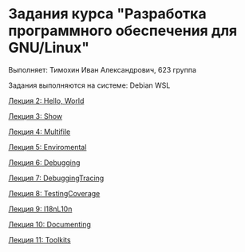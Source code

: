 # Задания курса "Разработка программного обеспечения для GNU/Linux" #
Выполняет: Тимохин Иван Александрович, 623 группа

Задания выполняются на системе: Debian WSL

[Лекция 2: Hello, World](https://github.com/DeadSonger/gnu_dev_homeworks/tree/master/02_BuildReq "Первое задание")

[Лекция 3: Show](https://github.com/DeadSonger/gnu_dev_homeworks/tree/master/03_TerminalProject "Второе задание")

[Лекция 4: Multifile](https://github.com/DeadSonger/gnu_dev_homeworks/tree/master/04_Multifile "Третье задание")

[Лекция 5: Enviromental](https://github.com/DeadSonger/gnu_dev_homeworks/tree/master/05_Environmental "Четвертое задание")

[Лекция 6: Debugging](https://github.com/DeadSonger/gnu_dev_homeworks/tree/master/06_Debugging "Пятое задание")

[Лекция 7: DebuggingTracing](https://github.com/DeadSonger/gnu_dev_homeworks/tree/master/07_DebuggingTracing "Шестое задание")

[Лекция 8: TestingCoverage](https://github.com/DeadSonger/gnu_dev_homeworks/tree/master/08_TestingCoverage "Седьмое задание")

[Лекция 9: I18nL10n](https://github.com/DeadSonger/gnu_dev_homeworks/tree/master/09_I18nL10n "Восьмое задание")

[Лекция 10: Documenting](https://github.com/DeadSonger/gnu_dev_homeworks/tree/master/10_Documenting "Девятое задание")

[Лекция 11: Toolkits](https://github.com/DeadSonger/gnu_dev_homeworks/tree/master/11_Toolkits "Десятое задание")
